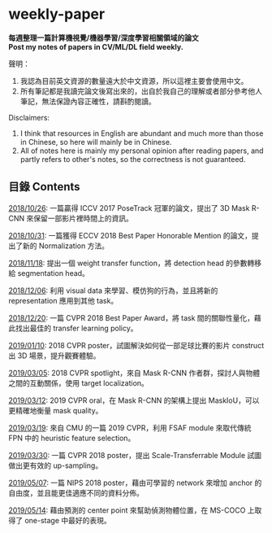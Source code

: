 # weekly-paper #
**每週整理一篇計算機視覺/機器學習/深度學習相關領域的論文**  
**Post my notes of papers in CV/ML/DL field weekly.**  

聲明：  
1) 我認為目前英文資源的數量遠大於中文資源，所以這裡主要會使用中文。  
2) 所有筆記都是我讀完論文後寫出來的，出自於我自己的理解或者部分參考他人筆記，無法保證內容正確性，請斟酌閱讀。  


Disclaimers:  
1) I think that resources in English are abundant and much more than those in Chinese, so here will mainly be in Chinese.  
2) All of notes here is mainly my personal opinion after reading papers, and partly refers to other's notes, so the correctness is not guaranteed.  

## 目錄 Contents  

[2018/10/26](2018/October/26.md): 一篇贏得 ICCV 2017 PoseTrack 冠軍的論文，提出了 3D Mask R-CNN 來保留一部影片裡時間上的資訊。  

[2018/10/31](2018/October/31.md): 一篇獲得 ECCV 2018 Best Paper Honorable Mention 的論文，提出了新的 Normalization 方法。

[2018/11/18](2018/November/18.md): 提出一個 weight transfer function，將 detection head 的參數轉移給 segmentation head。

[2018/12/06](2018/December/6.md): 利用 visual data 來學習、模仿狗的行為，並且將新的 representation 應用到其他 task。

[2018/12/20](2018/December/20.md): 一篇 CVPR 2018 Best Paper Award，將 task 間的關聯性量化，藉此找出最佳的 transfer learning policy。

[2019/01/10](2019/January/10.md): 2018 CVPR poster，試圖解決如何從一部足球比賽的影片 construct 出 3D 場景，提升觀賽體驗。

[2019/03/05](2019/March/5.md): 2018 CVPR spotlight，來自 Mask R-CNN 作者群，探討人與物體之間的互動關係，使用 target localization。

[2019/03/12](2019/March/12.md): 2019 CVPR oral，在 Mask R-CNN 的架構上提出 MaskIoU，可以更精確地衡量 mask quality。

[2019/03/19](2019/March/19.md): 來自 CMU 的一篇 2019 CVPR，利用 FSAF module 來取代傳統 FPN 中的 heuristic feature selection。

[2019/03/30](2019/March/30.md): 一篇 CVPR 2018 poster，提出 Scale-Transferrable Module 試圖做出更有效的 up-sampling。

[2019/05/07](2019/May/7.md): 一篇 NIPS 2018 poster，藉由可學習的 network 來增加 anchor 的自由度，並且能更佳適應不同的資料分佈。

[2019/05/14](2019/May/14.md): 藉由預測的 center point 來幫助偵測物體位置，在 MS-COCO 上取得了 one-stage 中最好的表現。
